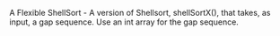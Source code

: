 A Flexible ShellSort - A version of Shellsort, shellSortX(), that takes, as input, a gap sequence. Use an int array for the gap sequence.
